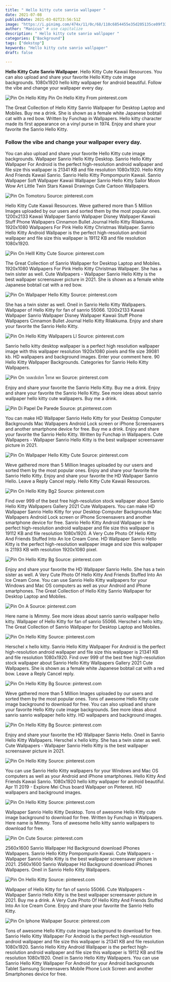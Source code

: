 ```yaml
---
title: " Hello kitty cute sanrio wallpaper "
date: 2021-07-08
publishDate: 2021-03-02T23:56:51Z
image: "https://i.pinimg.com/474x/11/0c/68/110c6854455e35d205135ce09f331874.jpg"
author: "Manicus" # use capitalize
description: " Hello kitty cute sanrio wallpaper "
categories: ["Background"]
tags: ["dekstop"]
keywords: "Hello kitty cute sanrio wallpaper"
draft: false

---
```



**Hello Kitty Cute Sanrio Wallpaper**. Hello Kitty Cute Kawaii Resources. You can also upload and share your favorite Hello Kitty cute image backgrounds. 1080x1920 hello kitty wallpaper for android beautiful. Follow the vibe and change your wallpaper every day.

![Pin On Hello Kitty](https://i.pinimg.com/originals/c6/8e/c7/c68ec7ca9b978956ea47efeddb192aff.jpg "Pin On Hello Kitty")
Pin On Hello Kitty From pinterest.com


The Great Collection of Hello Kitty Sanrio Wallpaper for Desktop Laptop and Mobiles. Buy me a drink. She is shown as a female white Japanese bobtail cat with a red bow. Written by Funchap in Wallpapers. Hello kitty character made its first appearance on a vinyl purse in 1974. Enjoy and share your favorite the Sanrio Hello Kitty.

### Follow the vibe and change your wallpaper every day.

You can also upload and share your favorite Hello Kitty cute image backgrounds. Wallpaper Sanrio Hello Kitty Desktop. Sanrio Hello Kitty Wallpaper For Android is the perfect high-resolution android wallpaper and file size this wallpaper is 21341 KB and file resolution 1080x1920. Hello Kitty And Friends Kawaii Sanrio. Sanrio Hello Kitty Pompompurin Kawaii. Sanrio Wallpaper Soft Wallpaper Kawaii Wallpaper Sanrio Hello Kitty Sailor Moon Wow Art Little Twin Stars Kawaii Drawings Cute Cartoon Wallpapers.


![Pin On Tomotoru](https://i.pinimg.com/736x/c4/cf/f2/c4cff2e9ef98e3bf950a21f9832ff010.jpg "Pin On Tomotoru")
Source: pinterest.com

Hello Kitty Cute Kawaii Resources. Weve gathered more than 5 Million Images uploaded by our users and sorted them by the most popular ones. 1200x2133 Kawaii Wallpaper Sanrio Wallpaper Disney Wallpaper Kawaii Stuff Phone Wallpapers Cinnamon Bullet Journal Hello Kitty Rilakkuma. 1920x1080 Wallpapers For Pink Hello Kitty Christmas Wallpaper. Sanrio Hello Kitty Android Wallpaper is the perfect high-resolution android wallpaper and file size this wallpaper is 19112 KB and file resolution 1080x1920.

![Pin On Helll Kitty Cute](https://i.pinimg.com/originals/a7/7e/9c/a77e9c415d99e6bb3718607e8ff216b9.png "Pin On Helll Kitty Cute")
Source: pinterest.com

The Great Collection of Sanrio Wallpaper for Desktop Laptop and Mobiles. 1920x1080 Wallpapers For Pink Hello Kitty Christmas Wallpaper. She has a twin sister as well. Cute Wallpapers - Wallpaper Sanrio Hello Kitty is the best wallpaper screensaver picture in 2021. She is shown as a female white Japanese bobtail cat with a red bow.

![Pin On Wallpaper Hello Kitty](https://i.pinimg.com/originals/89/c7/37/89c73743f47af5d5125e746d06418ef2.png "Pin On Wallpaper Hello Kitty")
Source: pinterest.com

She has a twin sister as well. Oneil in Sanrio Hello Kitty Wallpapers. Wallpaper of Hello Kitty for fan of sanrio 55066. 1200x2133 Kawaii Wallpaper Sanrio Wallpaper Disney Wallpaper Kawaii Stuff Phone Wallpapers Cinnamon Bullet Journal Hello Kitty Rilakkuma. Enjoy and share your favorite the Sanrio Hello Kitty.

![Pin On Hello Kitty Wallpapers Ll](https://i.pinimg.com/564x/34/98/77/34987726885317fe3e068895e23e8e15.jpg "Pin On Hello Kitty Wallpapers Ll")
Source: pinterest.com

Sanrio hello kitty desktop wallpaper is a perfect high resolution wallpaper image with this wallpaper resolution 1920x1080 pixels and file size 39081 kb. HD wallpapers and background images. Enter your comment here. 90 Hello Kitty Wallpaper Backgrounds. Categories for Sanrio Hello Kitty Wallpapers.

![Pin On วอลเปเปอร โทรศ พท](https://i.pinimg.com/originals/cf/30/cf/cf30cf427312bb9c78b2d5baefea7c8b.jpg "Pin On วอลเปเปอร โทรศ พท")
Source: pinterest.com

Enjoy and share your favorite the Sanrio Hello Kitty. Buy me a drink. Enjoy and share your favorite the Sanrio Hello Kitty. See more ideas about sanrio wallpaper hello kitty cute wallpapers. Buy me a drink.

![Pin Di Papel De Parede](https://i.pinimg.com/originals/3c/09/fc/3c09fccb685abc26e46f1ee09c9e0851.jpg "Pin Di Papel De Parede")
Source: pt.pinterest.com

You can make HD Wallpaper Sanrio Hello Kitty for your Desktop Computer Backgrounds Mac Wallpapers Android Lock screen or iPhone Screensavers and another smartphone device for free. Buy me a drink. Enjoy and share your favorite the Sanrio Hello Kitty. Written by Funchap in Wallpapers. Cute Wallpapers - Wallpaper Sanrio Hello Kitty is the best wallpaper screensaver picture in 2021.

![Pin On Wallpaper Hello Kitty Cute](https://i.pinimg.com/736x/06/aa/08/06aa08bdf8ece5a93fe72f894d172ce3.jpg "Pin On Wallpaper Hello Kitty Cute")
Source: pinterest.com

Weve gathered more than 5 Million Images uploaded by our users and sorted them by the most popular ones. Enjoy and share your favorite the Sanrio Hello Kitty. Enjoy and share your favorite the HD Wallpaper Sanrio Hello. Leave a Reply Cancel reply. Hello Kitty Cute Kawaii Resources.

![Pin On Hello Kitty Bg2](https://i.pinimg.com/originals/4f/12/c9/4f12c90e634e518b4ec01d07b5339b74.jpg "Pin On Hello Kitty Bg2")
Source: pinterest.com

Find over 999 of the best free high-resolution stock wallpaper about Sanrio Hello Kitty Wallpapers Gallery 2021 Cute Wallpapers. You can make HD Wallpaper Sanrio Hello Kitty for your Desktop Computer Backgrounds Mac Wallpapers Android Lock screen or iPhone Screensavers and another smartphone device for free. Sanrio Hello Kitty Android Wallpaper is the perfect high-resolution android wallpaper and file size this wallpaper is 19112 KB and file resolution 1080x1920. A Very Cute Photo Of Hello Kitty And Friends Stuffed Into An Ice Cream Cone. HD Wallpaper Sanrio Hello Kitty is the perfect high-resolution wallpaper image and size this wallpaper is 21193 KB with resolution 1920x1080 pixel.

![Pin On Hello Kitty Bg](https://i.pinimg.com/originals/49/8f/08/498f08e2748c36eab960ce41d516c19c.jpg "Pin On Hello Kitty Bg")
Source: pinterest.com

Enjoy and share your favorite the HD Wallpaper Sanrio Hello. She has a twin sister as well. A Very Cute Photo Of Hello Kitty And Friends Stuffed Into An Ice Cream Cone. You can use Sanrio Hello Kitty wallpapers for your Windows and Mac OS computers as well as your Android and iPhone smartphones. The Great Collection of Hello Kitty Sanrio Wallpaper for Desktop Laptop and Mobiles.

![Pin On A](https://i.pinimg.com/474x/53/ab/1f/53ab1f2676cde4caf85e1189b4c57167.jpg "Pin On A")
Source: pinterest.com

Here name is Mimmy. See more ideas about sanrio sanrio wallpaper hello kitty. Wallpaper of Hello Kitty for fan of sanrio 55066. Herschel x hello kitty. The Great Collection of Sanrio Wallpaper for Desktop Laptop and Mobiles.

![Pin On Hello Kitty](https://i.pinimg.com/originals/ea/f0/e2/eaf0e2a3b0ec1a3c24d05e7d2520850d.jpg "Pin On Hello Kitty")
Source: pinterest.com

Herschel x hello kitty. Sanrio Hello Kitty Wallpaper For Android is the perfect high-resolution android wallpaper and file size this wallpaper is 21341 KB and file resolution 1080x1920. Find over 999 of the best free high-resolution stock wallpaper about Sanrio Hello Kitty Wallpapers Gallery 2021 Cute Wallpapers. She is shown as a female white Japanese bobtail cat with a red bow. Leave a Reply Cancel reply.

![Pin On Hello Kitty Bg](https://i.pinimg.com/originals/39/18/ab/3918ab520e3c2cf747a2e1e0e65da27f.jpg "Pin On Hello Kitty Bg")
Source: pinterest.com

Weve gathered more than 5 Million Images uploaded by our users and sorted them by the most popular ones. Tons of awesome Hello Kitty cute image background to download for free. You can also upload and share your favorite Hello Kitty cute image backgrounds. See more ideas about sanrio sanrio wallpaper hello kitty. HD wallpapers and background images.

![Pin On Hello Kitty Bg](https://i.pinimg.com/originals/c8/9d/47/c89d47dab3573f3ee9c43985223312ed.jpg "Pin On Hello Kitty Bg")
Source: pinterest.com

Enjoy and share your favorite the HD Wallpaper Sanrio Hello. Oneil in Sanrio Hello Kitty Wallpapers. Herschel x hello kitty. She has a twin sister as well. Cute Wallpapers - Wallpaper Sanrio Hello Kitty is the best wallpaper screensaver picture in 2021.

![Pin On Hello Kitty](https://i.pinimg.com/originals/6c/18/33/6c1833e073bdb2437cc04506051b5553.jpg "Pin On Hello Kitty")
Source: pinterest.com

You can use Sanrio Hello Kitty wallpapers for your Windows and Mac OS computers as well as your Android and iPhone smartphones. Hello Kitty And Friends Kawaii Sanrio. 1080x1920 hello kitty wallpaper for android beautiful. Apr 11 2019 - Explore Mei Chus board Wallpaper on Pinterest. HD wallpapers and background images.

![Pin On Hello Kitty](https://i.pinimg.com/originals/a9/72/02/a972029141065fca926c7d7d0e517b01.jpg "Pin On Hello Kitty")
Source: pinterest.com

Wallpaper Sanrio Hello Kitty Desktop. Tons of awesome Hello Kitty cute image background to download for free. Written by Funchap in Wallpapers. Here name is Mimmy. Tons of awesome hello kitty sanrio wallpapers to download for free.

![Pin On Cute](https://i.pinimg.com/originals/88/1d/15/881d15f6c108a144d9bfe4adf218fbb9.jpg "Pin On Cute")
Source: pinterest.com

2560x1600 Sanrio Wallpaper Hd Background download iPhones Wallpapers. Sanrio Hello Kitty Pompompurin Kawaii. Cute Wallpapers - Wallpaper Sanrio Hello Kitty is the best wallpaper screensaver picture in 2021. 2560x1600 Sanrio Wallpaper Hd Background download iPhones Wallpapers. Oneil in Sanrio Hello Kitty Wallpapers.

![Pin On Hello Kitty](https://i.pinimg.com/originals/c6/8e/c7/c68ec7ca9b978956ea47efeddb192aff.jpg "Pin On Hello Kitty")
Source: pinterest.com

Wallpaper of Hello Kitty for fan of sanrio 55066. Cute Wallpapers - Wallpaper Sanrio Hello Kitty is the best wallpaper screensaver picture in 2021. Buy me a drink. A Very Cute Photo Of Hello Kitty And Friends Stuffed Into An Ice Cream Cone. Enjoy and share your favorite the Sanrio Hello Kitty.

![Pin On Iphone Wallpaper](https://i.pinimg.com/474x/11/0c/68/110c6854455e35d205135ce09f331874.jpg "Pin On Iphone Wallpaper")
Source: pinterest.com

Tons of awesome Hello Kitty cute image background to download for free. Sanrio Hello Kitty Wallpaper For Android is the perfect high-resolution android wallpaper and file size this wallpaper is 21341 KB and file resolution 1080x1920. Sanrio Hello Kitty Android Wallpaper is the perfect high-resolution android wallpaper and file size this wallpaper is 19112 KB and file resolution 1080x1920. Oneil in Sanrio Hello Kitty Wallpapers. You can use Sanrio Hello Kitty Wallpaper For Android for your Android backgrounds Tablet Samsung Screensavers Mobile Phone Lock Screen and another Smartphones device for free.

